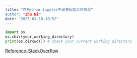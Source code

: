 ```yaml
---
title: "在Python-Jupyter中设置起始工作目录“
author: "Zhu Ni"
date: "2025-01-18-10:52"
---
```


```python
import os  
os.chir(your_working_directory)  
print(os.dircwd()) # check your current working directory  
```

[Reference-StackOverflow](https://stackoverflow.com/questions/1810743/how-to-set-the-current-working-directory)